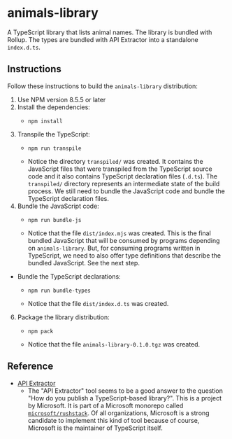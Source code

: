 # animals-library

A TypeScript library that lists animal names. The library is bundled with Rollup. The types are bundled with API Extractor into a standalone `index.d.ts`.

## Instructions

Follow these instructions to build the `animals-library` distribution:

1. Use NPM version 8.5.5 or later
2. Install the dependencies:
   * ```shell
     npm install
     ```
3. Transpile the TypeScript:
   * ```shell
     npm run transpile
     ```
   * Notice the directory `transpiled/` was created. It contains the JavaScript files that were transpiled from the
     TypeScript source code and it also contains TypeScript declaration files (`.d.ts`). The `transpiled/` directory
     represents an intermediate state of the build process. We still need to bundle the JavaScript code and bundle the
     TypeScript declaration files.
4. Bundle the JavaScript code: 
   * ```shell
     npm run bundle-js
     ```
   * Notice that the file `dist/index.mjs` was created. This is the final bundled JavaScript that will be consumed
     by programs depending on `animals-library`. But, for consuming programs written in TypeScript, we need to also offer
     type definitions that describe the bundled JavaScript. See the next step.
* Bundle the TypeScript declarations:
  * ```shell
    npm run bundle-types
    ```
  * Notice that the file `dist/index.d.ts` was created.
6. Package the library distribution:
   * ```shell
     npm pack
     ```
   * Notice that the file `animals-library-0.1.0.tgz` was created.

## Reference

* [API Extractor](https://api-extractor.com/)
  * The "API Extractor" tool seems to be a good answer to the question "How do you publish a TypeScript-based library?".
    This is a project by Microsoft. It is part of a Microsoft monorepo called [`microsoft/rushstack`](https://github.com/microsoft/rushstack).
    Of all organizations, Microsoft is a strong candidate to implement this kind of tool because of course, Microsoft is
    the maintainer of TypeScript itself.
